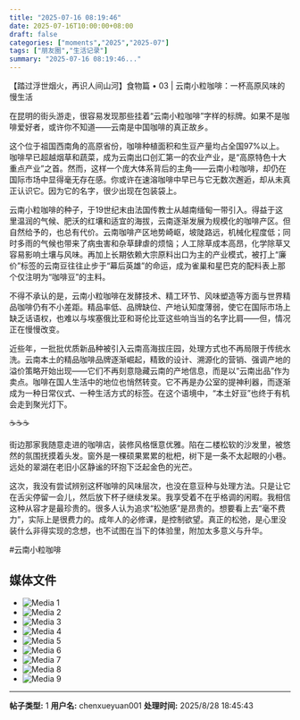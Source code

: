 ```yaml
---
title: "2025-07-16 08:19:46"
date: 2025-07-16T10:00:00+08:00
draft: false
categories: ["moments","2025","2025-07"]
tags: ["朋友圈","生活记录"]
summary: "2025-07-16 08:19:46..."
---
```


【踏过浮世烟火，再识人间山河】食物篇 • 03 | 
云南小粒咖啡：一杯高原风味的慢生活

在昆明的街头游走，很容易发现那些挂着“云南小粒咖啡”字样的标牌。如果不是咖啡爱好者，或许你不知道——云南是中国咖啡的真正故乡。

这个位于祖国西南角的高原省份，咖啡种植面积和生豆产量均占全国97%以上。咖啡早已超越烟草和蔬菜，成为云南出口创汇第一的农业产业，是“高原特色十大重点产业”之首。然而，这样一个庞大体系背后的主角——云南小粒咖啡，却仍在国际市场中显得毫无存在感。你或许在速溶咖啡中早已与它无数次邂逅，却从未真正认识它。因为它的名字，很少出现在包装袋上。

云南小粒咖啡的种子，于19世纪末由法国传教士从越南缅甸一带引入。得益于这里温润的气候、肥沃的红壤和适宜的海拔，云南逐渐发展为规模化的咖啡产区。但自然给予的，也总有代价。云南咖啡产区地势崎岖，坡陡路远，机械化程度低；同时多雨的气候也带来了病虫害和杂草肆虐的烦恼；人工除草成本高昂，化学除草又容易影响土壤与风味。再加上长期依赖大宗原料出口为主的产业模式，被打上“廉价”标签的云南豆往往止步于“幕后英雄”的命运，成为雀巢和星巴克的配料表上那个仅注明为“咖啡豆”的主料。

不得不承认的是，云南小粒咖啡在发酵技术、精工环节、风味塑造等方面与世界精品咖啡仍有不小差距。精品率低、品牌缺位、产地认知度薄弱，使它在国际市场上缺乏话语权，也难以与埃塞俄比亚和哥伦比亚这些响当当的名字比肩——但，情况正在慢慢改变。

近些年，一批批优质新品种被引入云南高海拔庄园，处理方式也不再局限于传统水洗。云南本土的精品咖啡品牌逐渐崛起，精致的设计、溯源化的营销、强调产地的溢价策略开始出现——它们不再刻意隐藏云南的产地信息，而是以“云南出品”作为卖点。咖啡在国人生活中的地位也悄然转变。它不再是办公室的提神利器，而逐渐成为一种日常仪式、一种生活方式的标签。在这个语境中，“本土好豆”也终于有机会走到聚光灯下。

☕☕☕

街边那家我随意走进的咖啡店，装修风格惬意优雅。陷在二楼松软的沙发里，被悠然的氛围抚摸着头发。窗外是一棵硕果累累的枇杷，树下是一条不太起眼的小巷。远处的翠湖在老旧小区静谧的环抱下泛起金色的光芒。

这次，我没有尝试辨别这杯咖啡的风味层次，也没在意豆种与处理方法。只是让它在舌尖停留一会儿，然后放下杯子继续发呆。我享受着不在乎格调的闲暇。我相信这种从容才是最珍贵的。很多人认为追求“松弛感”是昂贵的。想要看上去“毫不费力”，实际上是很费力的。成年人的必修课，是控制欲望。真正的松弛，是心里没装什么非得实现的念想，也不试图在当下的体验里，附加太多意义与升华。

#云南小粒咖啡

## 媒体文件

- ![Media 1](/Moments/photos/2025-07-16/202507160819460.jpg)
- ![Media 2](/Moments/photos/2025-07-16/202507160819461.jpg)
- ![Media 3](/Moments/photos/2025-07-16/202507160819462.jpg)
- ![Media 4](/Moments/photos/2025-07-16/202507160819463.jpg)
- ![Media 5](/Moments/photos/2025-07-16/202507160819464.jpg)
- ![Media 6](/Moments/photos/2025-07-16/202507160819465.jpg)
- ![Media 7](/Moments/photos/2025-07-16/202507160819466.jpg)
- ![Media 8](/Moments/photos/2025-07-16/202507160819467.jpg)
- ![Media 9](/Moments/photos/2025-07-16/202507160819468.jpg)

---

**帖子类型:** 1
**用户名:** chenxueyuan001
**处理时间:** 2025/8/28 18:45:43